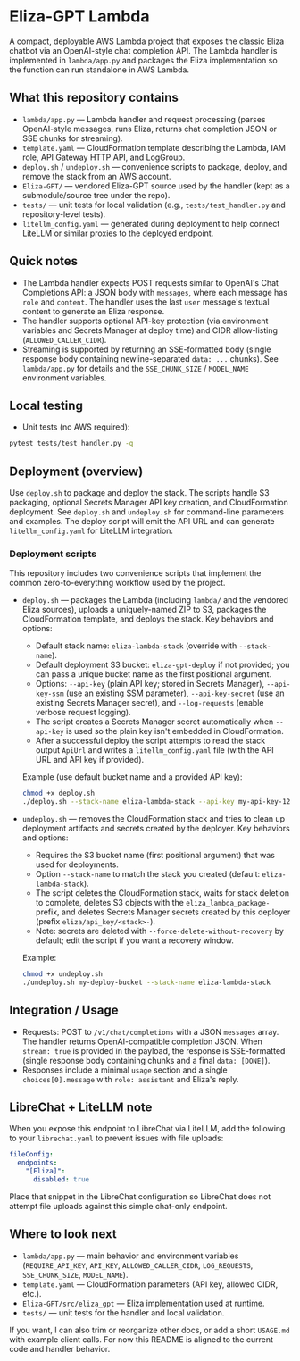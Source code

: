 # Eliza-GPT Lambda

A compact, deployable AWS Lambda project that exposes the classic Eliza chatbot via an OpenAI-style chat completion API. The Lambda handler is implemented in `lambda/app.py` and packages the Eliza implementation so the function can run standalone in AWS Lambda.

## What this repository contains

- `lambda/app.py` — Lambda handler and request processing (parses OpenAI-style messages, runs Eliza, returns chat completion JSON or SSE chunks for streaming).
- `template.yaml` — CloudFormation template describing the Lambda, IAM role, API Gateway HTTP API, and LogGroup.
- `deploy.sh` / `undeploy.sh` — convenience scripts to package, deploy, and remove the stack from an AWS account.
- `Eliza-GPT/` — vendored Eliza-GPT source used by the handler (kept as a submodule/source tree under the repo).
- `tests/` — unit tests for local validation (e.g., `tests/test_handler.py` and repository-level tests).
- `litellm_config.yaml` — generated during deployment to help connect LiteLLM or similar proxies to the deployed endpoint.

## Quick notes

- The Lambda handler expects POST requests similar to OpenAI's Chat Completions API: a JSON body with `messages`, where each message has `role` and `content`. The handler uses the last `user` message's textual content to generate an Eliza response.
- The handler supports optional API-key protection (via environment variables and Secrets Manager at deploy time) and CIDR allow-listing (`ALLOWED_CALLER_CIDR`).
- Streaming is supported by returning an SSE-formatted body (single response body containing newline-separated `data: ...` chunks). See `lambda/app.py` for details and the `SSE_CHUNK_SIZE` / `MODEL_NAME` environment variables.

## Local testing

- Unit tests (no AWS required):

```bash
pytest tests/test_handler.py -q
```

## Deployment (overview)

Use `deploy.sh` to package and deploy the stack. The scripts handle S3 packaging, optional Secrets Manager API key creation, and CloudFormation deployment. See `deploy.sh` and `undeploy.sh` for command-line parameters and examples. The deploy script will emit the API URL and can generate `litellm_config.yaml` for LiteLLM integration.

### Deployment scripts

This repository includes two convenience scripts that implement the common zero-to-everything workflow used by the project.

- `deploy.sh` — packages the Lambda (including `lambda/` and the vendored Eliza sources), uploads a uniquely-named ZIP to S3, packages the CloudFormation template, and deploys the stack. Key behaviors and options:
  - Default stack name: `eliza-lambda-stack` (override with `--stack-name`).
  - Default deployment S3 bucket: `eliza-gpt-deploy` if not provided; you can pass a unique bucket name as the first positional argument.
  - Options: `--api-key` (plain API key; stored in Secrets Manager), `--api-key-ssm` (use an existing SSM parameter), `--api-key-secret` (use an existing Secrets Manager secret), and `--log-requests` (enable verbose request logging).
  - The script creates a Secrets Manager secret automatically when `--api-key` is used so the plain key isn't embedded in CloudFormation.
  - After a successful deploy the script attempts to read the stack output `ApiUrl` and writes a `litellm_config.yaml` file (with the API URL and API key if provided).

  Example (use default bucket name and a provided API key):

  ```bash
  chmod +x deploy.sh
  ./deploy.sh --stack-name eliza-lambda-stack --api-key my-api-key-123 --log-requests
  ```

- `undeploy.sh` — removes the CloudFormation stack and tries to clean up deployment artifacts and secrets created by the deployer. Key behaviors and options:
  - Requires the S3 bucket name (first positional argument) that was used for deployments.
  - Option `--stack-name` to match the stack you created (default: `eliza-lambda-stack`).
  - The script deletes the CloudFormation stack, waits for stack deletion to complete, deletes S3 objects with the `eliza_lambda_package-` prefix, and deletes Secrets Manager secrets created by this deployer (prefix `eliza/api_key/<stack>-`).
  - Note: secrets are deleted with `--force-delete-without-recovery` by default; edit the script if you want a recovery window.

  Example:

  ```bash
  chmod +x undeploy.sh
  ./undeploy.sh my-deploy-bucket --stack-name eliza-lambda-stack
  ```

## Integration / Usage

- Requests: POST to `/v1/chat/completions` with a JSON `messages` array. The handler returns OpenAI-compatible completion JSON. When `stream: true` is provided in the payload, the response is SSE-formatted (single response body containing chunks and a final `data: [DONE]`).
- Responses include a minimal `usage` section and a single `choices[0].message` with `role: assistant` and Eliza's reply.

## LibreChat + LiteLLM note

When you expose this endpoint to LibreChat via LiteLLM, add the following to your `librechat.yaml` to prevent issues with file uploads:

```yaml
fileConfig:
  endpoints:
    "[Eliza]":
      disabled: true
```

Place that snippet in the LibreChat configuration so LibreChat does not attempt file uploads against this simple chat-only endpoint.

## Where to look next

- `lambda/app.py` — main behavior and environment variables (`REQUIRE_API_KEY`, `API_KEY`, `ALLOWED_CALLER_CIDR`, `LOG_REQUESTS`, `SSE_CHUNK_SIZE`, `MODEL_NAME`).
- `template.yaml` — CloudFormation parameters (API key, allowed CIDR, etc.).
- `Eliza-GPT/src/eliza_gpt` — Eliza implementation used at runtime.
- `tests/` — unit tests for the handler and local validation.

If you want, I can also trim or reorganize other docs, or add a short `USAGE.md` with example client calls. For now this README is aligned to the current code and handler behavior.

